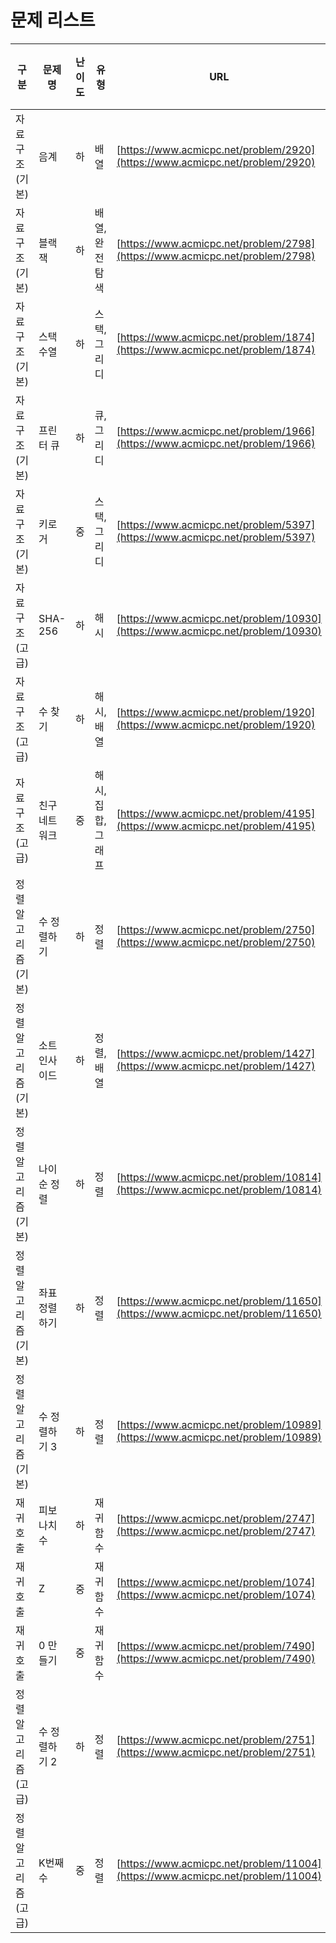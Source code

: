 # 문제 리스트

| 구분                | 문제명        | 난이도 | 유형               | URL                                                          | 복습횟수 |
| ------------------- | ------------- | ------ | ------------------ | ------------------------------------------------------------ | :------: |
| 자료구조(기본)      | 음계          | 하     | 배열               | [https://www.acmicpc.net/problem/2920](https://www.acmicpc.net/problem/2920) |    1     |
| 자료구조(기본)      | 블랙잭        | 하     | 배열, 완전탐색     | [https://www.acmicpc.net/problem/2798](https://www.acmicpc.net/problem/2798) |    1     |
| 자료구조(기본)      | 스택수열      | 하     | 스택, 그리디       | [https://www.acmicpc.net/problem/1874](https://www.acmicpc.net/problem/1874) |    2     |
| 자료구조(기본)      | 프린터 큐     | 하     | 큐, 그리디         | [https://www.acmicpc.net/problem/1966](https://www.acmicpc.net/problem/1966) |    2     |
| 자료구조(기본)      | 키로거        | 중     | 스택, 그리디       | [https://www.acmicpc.net/problem/5397](https://www.acmicpc.net/problem/5397) |    2     |
| 자료구조(고급)      | SHA-256       | 하     | 해시               | [https://www.acmicpc.net/problem/10930](https://www.acmicpc.net/problem/10930) |    3     |
| 자료구조(고급)      | 수 찾기       | 하     | 해시, 배열         | [https://www.acmicpc.net/problem/1920](https://www.acmicpc.net/problem/1920) |    2     |
| 자료구조(고급)      | 친구 네트워크 | 중     | 해시, 집합, 그래프 | [https://www.acmicpc.net/problem/4195](https://www.acmicpc.net/problem/4195) |    2     |
| 정렬 알고리즘(기본) | 수 정렬하기   | 하     | 정렬               | [https://www.acmicpc.net/problem/2750](https://www.acmicpc.net/problem/2750) |    2     |
| 정렬 알고리즘(기본) | 소트인사이드  | 하     | 정렬, 배열         | [https://www.acmicpc.net/problem/1427](https://www.acmicpc.net/problem/1427) |    1     |
| 정렬 알고리즘(기본) | 나이순 정렬   | 하     | 정렬               | [https://www.acmicpc.net/problem/10814](https://www.acmicpc.net/problem/10814) |    1     |
| 정렬 알고리즘(기본) | 좌표 정렬하기 | 하     | 정렬               | [https://www.acmicpc.net/problem/11650](https://www.acmicpc.net/problem/11650) |    1     |
| 정렬 알고리즘(기본) | 수 정렬하기 3 | 하     | 정렬               | [https://www.acmicpc.net/problem/10989](https://www.acmicpc.net/problem/10989) |    1     |
| 재귀 호출           | 피보나치 수   | 하     | 재귀 함수          | [https://www.acmicpc.net/problem/2747](https://www.acmicpc.net/problem/2747) |    0     |
| 재귀 호출           | Z             | 중     | 재귀 함수          | [https://www.acmicpc.net/problem/1074](https://www.acmicpc.net/problem/1074) |    0     |
| 재귀 호출           | 0 만들기      | 중     | 재귀 함수          | [https://www.acmicpc.net/problem/7490](https://www.acmicpc.net/problem/7490) |    0     |
| 정렬 알고리즘(고급) | 수 정렬하기 2 | 하     | 정렬               | [https://www.acmicpc.net/problem/2751](https://www.acmicpc.net/problem/2751) |    0     |
| 정렬 알고리즘(고급) | K번째 수      | 중     | 정렬               | [https://www.acmicpc.net/problem/11004](https://www.acmicpc.net/problem/11004) |    0     |

